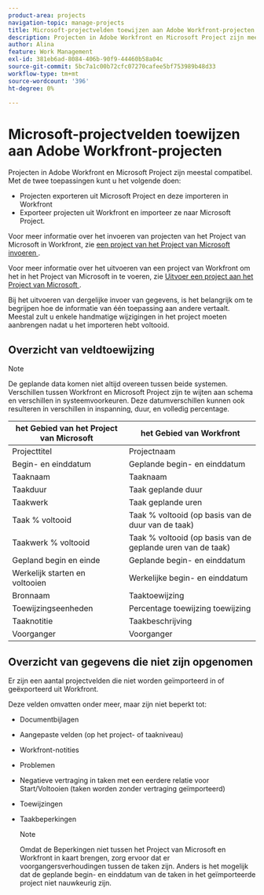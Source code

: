 ```yaml
---
product-area: projects
navigation-topic: manage-projects
title: Microsoft-projectvelden toewijzen aan Adobe Workfront-projecten
description: Projecten in Adobe Workfront en Microsoft Project zijn meestal compatibel. Dit artikel beschrijft hoe de gemeenschappelijkste projectgebieden van de twee toepassingen aan elkaar in kaart brengen.
author: Alina
feature: Work Management
exl-id: 381eb6ad-8084-406b-90f9-44460b58a04c
source-git-commit: 5bc7a1c00b72cfc07270cafee5bf753989b48d33
workflow-type: tm+mt
source-wordcount: '396'
ht-degree: 0%

---
```


# Microsoft-projectvelden toewijzen aan Adobe Workfront-projecten

Projecten in Adobe Workfront en Microsoft Project zijn meestal compatibel. Met de twee toepassingen kunt u het volgende doen:

* Projecten exporteren uit Microsoft Project en deze importeren in Workfront
* Exporteer projecten uit Workfront en importeer ze naar Microsoft Project. 

Voor meer informatie over het invoeren van projecten van het Project van Microsoft in Workfront, zie [&#x200B; een project van het Project van Microsoft invoeren &#x200B;](../../../manage-work/projects/create-projects/import-project-from-ms-project.md).

Voor meer informatie over het uitvoeren van een project van Workfront om het in het Project van Microsoft in te voeren, zie [&#x200B; Uitvoer een project aan het Project van Microsoft &#x200B;](../../../manage-work/projects/manage-projects/export-project-to-ms-project.md).

Bij het uitvoeren van dergelijke invoer van gegevens, is het belangrijk om te begrijpen hoe de informatie van één toepassing aan andere vertaalt. Meestal zult u enkele handmatige wijzigingen in het project moeten aanbrengen nadat u het importeren hebt voltooid. 

## Overzicht van veldtoewijzing

>[!NOTE]
>
>De geplande data komen niet altijd overeen tussen beide systemen. Verschillen tussen Workfront en Microsoft Project zijn te wijten aan schema en verschillen in systeemvoorkeuren. Deze datumverschillen kunnen ook resulteren in verschillen in inspanning, duur, en volledig percentage.

| **het Gebied van het Project van Microsoft** | **het Gebied van Workfront** |
|---|---|
| Projecttitel | Projectnaam |
| Begin- en einddatum | Geplande begin- en einddatum |
| Taaknaam | Taaknaam |
| Taakduur | Taak geplande duur |
| Taakwerk | Taak geplande uren |
| Taak % voltooid | Taak % voltooid (op basis van de duur van de taak) |
| Taakwerk % voltooid | Taak % voltooid (op basis van de geplande uren van de taak) |
| Gepland begin en einde | Geplande begin- en einddatum |
| Werkelijk starten en voltooien | Werkelijke begin- en einddatum |
| Bronnaam | Taaktoewijzing |
| Toewijzingseenheden | Percentage toewijzing toewijzing |
| Taaknotitie | Taakbeschrijving |
| Voorganger | Voorganger |

## Overzicht van gegevens die niet zijn opgenomen

Er zijn een aantal projectvelden die niet worden geïmporteerd in of geëxporteerd uit Workfront.

Deze velden omvatten onder meer, maar zijn niet beperkt tot:

* Documentbijlagen
* Aangepaste velden (op het project- of taakniveau)
* Workfront-notities
* Problemen
* Negatieve vertraging in taken met een eerdere relatie voor Start/Voltooien (taken worden zonder vertraging geïmporteerd)
* Toewijzingen
* Taakbeperkingen

  >[!NOTE]
  >
  >Omdat de Beperkingen niet tussen het Project van Microsoft en Workfront in kaart brengen, zorg ervoor dat er voorgangersverhoudingen tussen de taken zijn. Anders is het mogelijk dat de geplande begin- en einddatum van de taken in het geïmporteerde project niet nauwkeurig zijn. 
